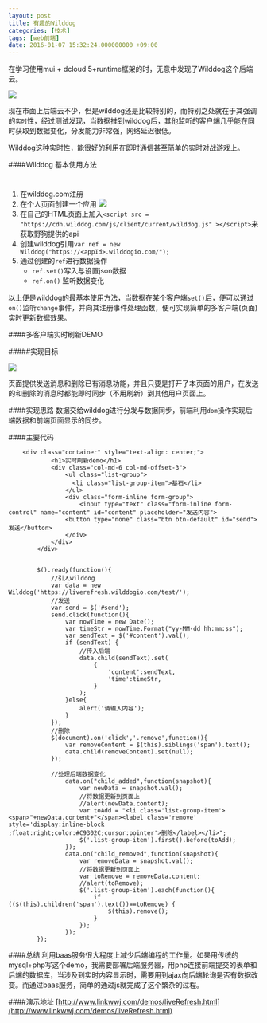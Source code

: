 ```yaml
---
layout: post
title: 有趣的Wilddog
categories: [技术]
tags: [web前端]
date: 2016-01-07 15:32:24.000000000 +09:00
---
```


在学习使用mui + dcloud 5+runtime框架的时，无意中发现了Wilddog这个后端云。

![](http://i2.buimg.com/8a7c8e4c2bb5c5a3.jpg)

现在市面上后端云不少，但是wilddog还是比较特别的，而特别之处就在于其强调的`实时`性，经过测试发现，当数据推到wilddog后，其他监听的客户端几乎能在同时获取到数据变化，分发能力非常强，网络延迟很低。

Wilddog这种实时性，能很好的利用在即时通信甚至简单的实时对战游戏上。


####Wilddog 基本使用方法
#
 1. 在wilddog.com注册
 2. 在个人页面创建一个应用 ![](http://i2.buimg.com/4a3463d3849c7f25.jpg)
 3. 在自己的HTML页面上加入`<script src = "https://cdn.wilddog.com/js/client/current/wilddog.js" ></script>`来获取野狗提供的api
 4. 创建wilddog引用`var ref = new Wilddog("https://<appId>.wilddogio.com/");`
 5. 通过创建的`ref`进行数据操作
	 - `ref.set()`写入与设置json数据
	 - `ref.on()` 监听数据变化

以上便是wilddog的最基本使用方法，当数据在某个客户端`set()`后，便可以通过`on()`监听`change`事件，并向其注册事件处理函数，便可实现简单的多客户端(页面)实时更新数据效果。
 	
####多客户端实时刷新DEMO

#####实现目标

![](http://i2.buimg.com/db15cfe1d0c7673a.jpg)

页面提供发送消息和删除已有消息功能，并且只要是打开了本页面的用户，在发送的和删除的消息时都能即时同步（不用刷新）到其他用户页面上。

####实现思路
数据交给wilddog进行分发与数据同步，前端利用`dom`操作实现后端数据和前端页面显示的同步。

####主要代码


```
	<div class="container" style="text-align: center;">
			<h1>实时刷新demo</h1>
			<div class="col-md-6 col-md-offset-3">
				<ul class="list-group">
				  <li class="list-group-item">基石</li>
				</ul>
				<div class="form-inline form-group">
					<input type="text" class="form-inline form-control" name="content" id="content" placeholder="发送内容">
				<button type="none" class="btn btn-default" id="send">发送</button>
  				</div>
			</div>
		</div>
```


```

		$().ready(function(){
			//引入wilddog
			var data = new Wilddog('https://liverefresh.wilddogio.com/test/');
			//发送
			var send = $('#send');
			send.click(function(){
				var nowTime = new Date();
				var timeStr = nowTime.Format("yy-MM-dd hh:mm:ss");
				var sendText = $('#content').val();
				if (sendText) {
					//传入后端
					data.child(sendText).set(
						{
							'content':sendText,
							'time':timeStr,
						}
					);
				}else{
					alert('请输入内容');
				}
			});
			//删除
			$(document).on('click','.remove',function(){
				var removeContent = $(this).siblings('span').text();
				data.child(removeContent).set(null);
			});
			
			//处理后端数据变化
				data.on("child_added",function(snapshot){
					var newData = snapshot.val();
					//将数据更新到页面上
					//alert(newData.content);
					var toAdd = "<li class='list-group-item'><span>"+newData.content+"</span><label class='remove' style='display:inline-block ;float:right;color:#C9302C;cursor:pointer'>删除</label></li>";
					$('.list-group-item').first().before(toAdd);
				});
				data.on("child_removed",function(snapshot){
					var removeData = snapshot.val();
					//将数据更新到页面上
					var toRemove = removeData.content;
					//alert(toRemove);
					$('.list-group-item').each(function(){
						if (($(this).children('span').text())==toRemove) {
							$(this).remove();
						}
					});
				});
		});

```

####总结
利用baas服务很大程度上减少后端编程的工作量。如果用传统的mysql+php写这个demo，我需要部署后端服务器，用php连接前端提交的表单和后端的数据库，当涉及到实时内容显示时，需要用到ajax向后端轮询是否有数据改变。而通过baas服务，简单的通过js就完成了这个繁杂的过程。


####演示地址
[http://www.linkwwj.com/demos/liveRefresh.html](http://www.linkwwj.com/demos/liveRefresh.html)


